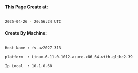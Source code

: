 
   
#### This Page Create at:

```bash

2025-04-26 - 20:56:24 UTC

```

#### Create By Machine:

```bash

Host Name : fv-az2027-313

platform  : Linux-6.11.0-1012-azure-x86_64-with-glibc2.39

Ip Local  : 10.1.0.68

```

